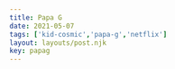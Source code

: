 ```yaml
---
title: Papa G
date: 2021-05-07
tags: ['kid-cosmic','papa-g','netflix']
layout: layouts/post.njk
key: papag
---
```


